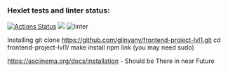 ### Hexlet tests and linter status:
[![Actions Status](https://github.com/glinyany/frontend-project-lvl1/workflows/hexlet-check/badge.svg)](https://github.com/glinyany/frontend-project-lvl1/actions)
<a href="https://codeclimate.com/github/glinyany/frontend-project-lvl1/maintainability"><img src="https://api.codeclimate.com/v1/badges/3e8b48074ba61eb434f5/maintainability" /></a>
![linter](https://github.com/glinyany/frontend-project-lvl1/actions/workflows/nodejs.yml/badge.svg)

Installing
    git clone https://github.com/glinyany/frontend-project-lvl1.git
    cd frontend-project-lvl1/
    make install
    npm link (you may need sudo)

https://asciinema.org/docs/installation - Should be There in near Future
